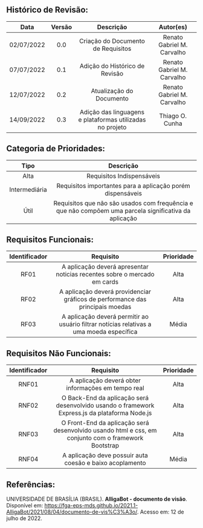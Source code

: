 
## Histórico de Revisão:

| Data | Versão | Descrição | Autor(es) |
| :-: | :-: | :-: | :-: |
| 02/07/2022 | 0.0 | Criação do Documento de Requisitos | Renato Gabriel M. Carvalho |
| 07/07/2022 | 0.1 | Adição do Histórico de Revisão | Renato Gabriel M. Carvalho |
| 12/07/2022 | 0.2 | Atualização do Documento | Renato Gabriel M. Carvalho |
| 14/09/2022 | 0.3 | Adição das linguagens e plataformas utilizadas no projeto | Thiago O. Cunha |

## Categoria de Prioridades:

|**Tipo**|**Descrição**|
|:-:|:-:|
| Alta | Requisitos Indispensáveis |
| Intermediária | Requisitos importantes para a aplicação porém dispensáveis |
| Útil | Requisitos que não são usados com frequência e que não compõem uma parcela significativa da aplicação |

## Requisitos Funcionais:

|**Identificador**|**Requisito**|**Prioridade**|
|:-:|:-:|:-:|
| RF01 | A aplicação deverá apresentar noticias recentes sobre o mercado em cards | Alta |
| RF02 | A aplicação deverá providenciar gráficos de performance das principais moedas | Alta |
| RF03 | A aplicação deverá permitir ao usuário filtrar notícias relativas a uma moeda específica | Média |

## Requisitos Não Funcionais:

|**Identificador**|**Requisito**|**Prioridade**|
|:-:|:-:|:-:|
| RNF01 | A aplicação deverá obter informações em tempo real | Alta |
| RNF02 | O Back-End da aplicação será desenvolvido usando o framework Express.js da plataforma Node.js | Alta |
| RNF03 | O Front-End da aplicação será desenvolvido usando html e css, em conjunto com o framework Bootstrap | Alta |
| RNF04 | A aplicação deve possuir auta coesão e baixo acoplamento | Média |

## Referências:

UNIVERSIDADE DE BRASÍLIA (BRASIL). **AlligaBot - documento de visão**. Disponível em: <https://fga-eps-mds.github.io/2021.1-AlligaBot/2021/08/04/documento-de-vis%C3%A3o/>. Acesso em: 12 de julho de 2022. <br />